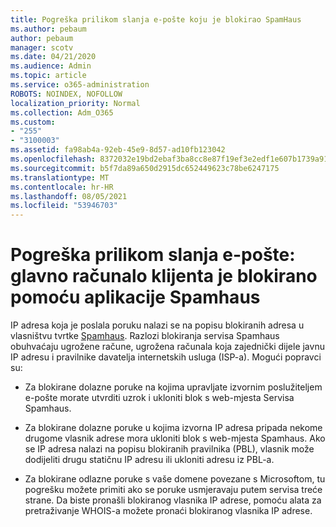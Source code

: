 ```yaml
---
title: Pogreška prilikom slanja e-pošte koju je blokirao SpamHaus
ms.author: pebaum
author: pebaum
manager: scotv
ms.date: 04/21/2020
ms.audience: Admin
ms.topic: article
ms.service: o365-administration
ROBOTS: NOINDEX, NOFOLLOW
localization_priority: Normal
ms.collection: Adm_O365
ms.custom:
- "255"
- "3100003"
ms.assetid: fa98ab4a-92eb-45e9-8d57-ad10fb123042
ms.openlocfilehash: 8372032e19bd2ebaf3ba8cc8e87f19ef3e2edf1e607b1739a919f6dcc443cd97
ms.sourcegitcommit: b5f7da89a650d2915dc652449623c78be6247175
ms.translationtype: MT
ms.contentlocale: hr-HR
ms.lasthandoff: 08/05/2021
ms.locfileid: "53946703"
---
```

# <a name="error-sending-email-client-host-blocked-using-spamhaus"></a>Pogreška prilikom slanja e-pošte: glavno računalo klijenta je blokirano pomoću aplikacije Spamhaus

IP adresa koja je poslala poruku nalazi se na popisu blokiranih adresa u vlasništvu tvrtke [Spamhaus](https://go.microsoft.com/fwlink/p/?linkid=123245). Razlozi blokiranja servisa Spamhaus obuhvaćaju ugrožene račune, ugrožena računala koja zajednički dijele javnu IP adresu i pravilnike davatelja internetskih usluga (ISP-a). Mogući popravci su:
  
- Za blokirane dolazne poruke na kojima upravljate izvornim poslužiteljem e-pošte morate utvrditi uzrok i ukloniti blok s web-mjesta Servisa Spamhaus.

- Za blokirane dolazne poruke u kojima izvorna IP adresa pripada nekome drugome vlasnik adrese mora ukloniti blok s web-mjesta Spamhaus. Ako se IP adresa nalazi na popisu blokiranih pravilnika (PBL), vlasnik može dodijeliti drugu statičnu IP adresu ili ukloniti adresu iz PBL-a.

- Za blokirane odlazne poruke s vaše domene povezane s Microsoftom, tu pogrešku možete primiti ako se poruke usmjeravaju putem servisa treće strane. Da biste pronašli blokiranog vlasnika IP adrese, pomoću alata za pretraživanje WHOIS-a možete pronaći blokiranog vlasnika IP adrese.
